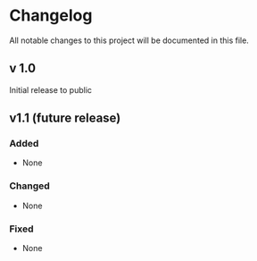 # Changelog

All notable changes to this project will be documented in this file.

## v 1.0

Initial release to public

## v1.1 (future release)

### Added

- None

### Changed

- None

### Fixed

- None
